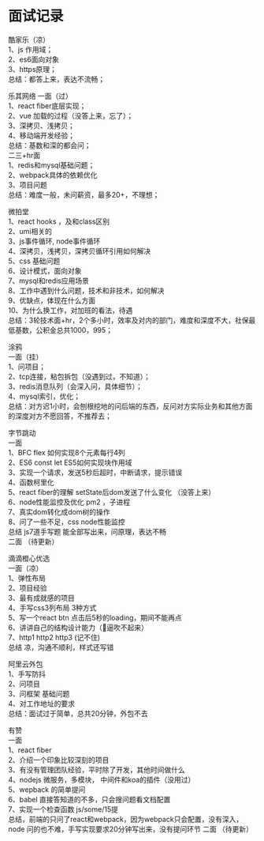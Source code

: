 # 面试记录
  酷家乐（凉）  
    1、js 作用域；  
    2、es6面向对象  
    3、https原理；  
    总结：都答上来，表达不流畅；  

  乐其网络
    一面（过）  
      1、react fiber底层实现；  
      2、vue 加载的过程（没答上来，忘了）；  
      3、深拷贝、浅拷贝；  
      4、移动端开发经验；  
      总结：基数和深的都会问；  
    二三+hr面  
      1、redis和mysql基础问题；  
      2、webpack具体的依赖优化  
      3、项目问题  
    总结：难度一般，未问薪资，最多20+，不理想；

  微拍堂  
    1、react hooks ，及和class区别  
    2、umi相关的  
    3、js事件循环, node事件循环  
    4、深拷贝，浅拷贝，深拷贝循环引用如何解决  
    5、css 基础问题  
    6、设计模式，面向对象  
    7、mysql和redis应用场景  
    8、工作中遇到什么问题，技术和非技术，如何解决  
    9、优缺点，体现在什么方面  
    10、为什么换工作，对加班的看法，待遇  
    总结：3轮技术面+hr，2个多小时，效率及对内的部门，难度和深度不大，社保最低基数，公积金总共1000，995；  
  
  涂鸦  
    一面（挂）  
      1、问项目；  
      2、tcp连接，粘包拆包（没遇到过，不知道）；  
      3、redis消息队列（会深入问，具体细节）；  
      4、mysql索引，优化；  
      总结：对方迟1小时，会刨根挖地的问后端的东西，反问对方实际业务和其他方面的深度对方不愿回答，不推荐去；  
  
  字节跳动  
    一面  
      1、BFC flex 如何实现8个元素每行4列  
      2、ES6 const let  ES5如何实现块作用域  
      3、实现一个请求，发送5秒后超时，中断请求，提示错误  
      4、函数柯里化  
      5、react fiber的理解 setState后dom发送了什么变化 （没答上来）  
      6、node性能监控及优化 pm2 ，子进程  
      7、真实dom转化成dom树的操作  
      8、问了一些不足，css node性能监控  
      总结 js7道手写题 能全部写出来，问原理，表达不畅  
    二面  （待更新）  

  滴滴橙心优选  
    一面（凉）  
      1、弹性布局  
      2、项目经验  
      3、最有成就感的项目  
      4、手写css3列布局 3种方式  
      5、写一个react btn  点击后5秒的loading，期间不能再点  
      6、讲讲自己的结构设计能力（🐂逼吹不起来）  
      7、http1 http2 http3  (记不住)  
    总结 凉，沟通不顺利，样式还写错  

  阿里云外包  
    1、手写防抖  
    2、问项目  
    3、问框架 基础问题  
    4、对工作地址的要求  
    总结：面试过于简单，总共20分钟，外包不去  

  有赞  
    一面  
      1、react fiber  
      2、介绍一个印象比较深刻的项目  
      3、有没有管理团队经验，平时除了开发，其他时间做什么  
      4、nodejs 微服务，多模块， 中间件和koa的插件（没用过）  
      5、wepback 的简单提问  
      6、babel 直接答知道的不多，只会搜问题看文档配置  
      7、实现一个检查函数 js/some/15提  
      总结，前端的只问了react和webpack，因为webpack只会配置，没有深入，node 问的也不难，手写实现要求20分钟写出来，没有提问环节
    二面 （待更新）  

